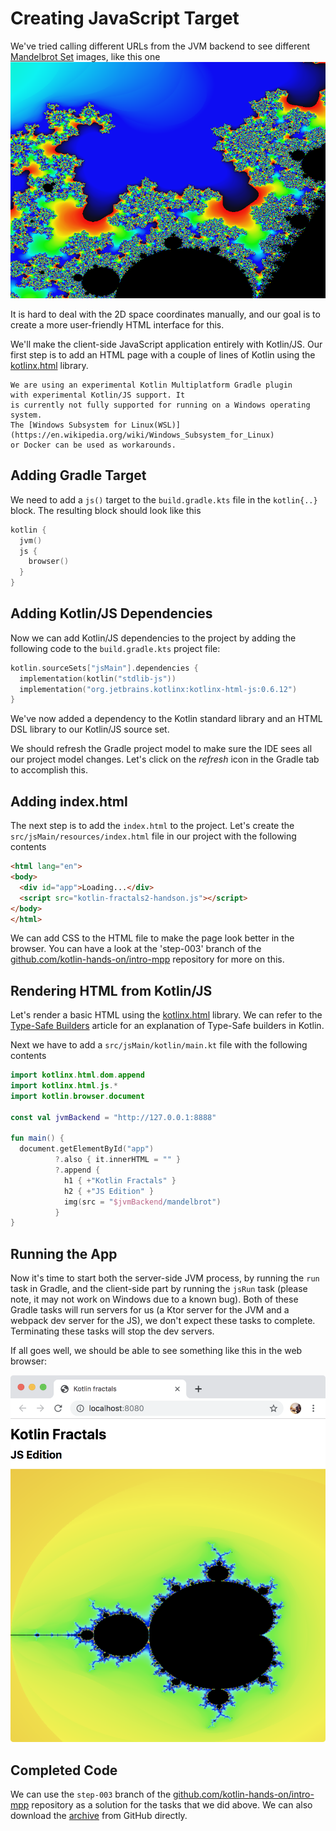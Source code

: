 # Creating JavaScript Target

We've tried calling different URLs from the JVM backend to see
different [Mandelbrot Set](https://en.wikipedia.org/wiki/Mandelbrot_set)
images, like this one
![](./assets/mandelbrot-zoom2.png)

It is hard to deal with the 2D space coordinates manually,
and our goal is to create a more user-friendly HTML interface
for this. 

We'll make the client-side JavaScript application entirely with Kotlin/JS. Our first step
is to add an HTML page with a couple of lines of Kotlin using the 
[kotlinx.html](https://github.com/Kotlin/kotlinx.html) library.


```note
We are using an experimental Kotlin Multiplatform Gradle plugin
with experimental Kotlin/JS support. It
is currently not fully supported for running on a Windows operating system. 
The [Windows Subsystem for Linux(WSL)](https://en.wikipedia.org/wiki/Windows_Subsystem_for_Linux)
or Docker can be used as workarounds.
```

## Adding Gradle Target

We need to add a `js()` target to the `build.gradle.kts` file
in the `kotlin{..}` block. The resulting block should look like this

```kotlin
kotlin {
  jvm()
  js {
    browser()
  }
}
```

## Adding Kotlin/JS Dependencies

Now we can add Kotlin/JS dependencies to the project by
adding the following code to the `build.gradle.kts` project file:

```kotlin
kotlin.sourceSets["jsMain"].dependencies {
  implementation(kotlin("stdlib-js"))
  implementation("org.jetbrains.kotlinx:kotlinx-html-js:0.6.12")
}
```

We've now added a dependency to the Kotlin standard library and
an HTML DSL library to our Kotlin/JS source set.

We should refresh the Gradle project model to make sure
the IDE sees all our project model changes. Let's click on the _refresh_
icon in the Gradle tab to accomplish this.

## Adding index.html

The next step is to add the `index.html`
to the project. Let's create the 
`src/jsMain/resources/index.html` file in our project
with the following contents
```html
<html lang="en">
<body>
  <div id="app">Loading...</div>
  <script src="kotlin-fractals2-handson.js"></script>
</body>
</html>
```
We can add CSS to the HTML file to make the page look better in the browser.
You can have a look at the 'step-003' branch of the
[github.com/kotlin-hands-on/intro-mpp](https://github.com/kotlin-hands-on/intro-mpp)
repository for more on this.

## Rendering HTML from Kotlin/JS

Let's render a basic HTML using the
[kotlinx.html](https://github.com/Kotlin/kotlinx.html) library.
We can refer to the
[Type-Safe Builders](https://kotlinlang.org/docs/reference/type-safe-builders.html)
article for an explanation of Type-Safe builders in Kotlin.

Next we have to add a `src/jsMain/kotlin/main.kt` file
with the following contents

```kotlin
import kotlinx.html.dom.append
import kotlinx.html.js.*
import kotlin.browser.document

const val jvmBackend = "http://127.0.0.1:8888"

fun main() {
  document.getElementById("app")
          ?.also { it.innerHTML = "" }
          ?.append {
            h1 { +"Kotlin Fractals" }
            h2 { +"JS Edition" }
            img(src = "$jvmBackend/mandelbrot")
          }
}
```

## Running the App

Now it's time to start both the server-side JVM process,
by running the `run` task in Gradle, and the client-side
part by running the `jsRun` task (please note, it may
not work on Windows due to a known bug). Both of these Gradle tasks
will run servers for us (a Ktor server for the JVM and a
webpack dev server for the JS), we don't expect these tasks
to complete. Terminating these tasks will stop the dev servers. 


If all goes well, we should be able to see something
like this in the web browser:

![](./assets/site-preview.png)


## Completed Code

We can use the `step-003` branch of the
[github.com/kotlin-hands-on/intro-mpp](https://github.com/kotlin-hands-on/intro-mpp)
repository as a solution for the tasks that we did above. 
We can also download the
[archive](https://github.com/kotlin-hands-on/intro-mpp/archive/step-003.zip)
from GitHub directly.
